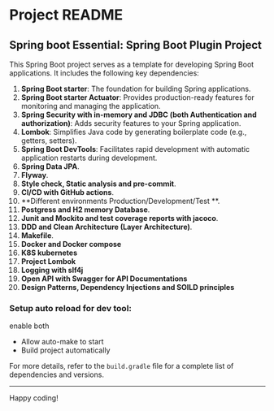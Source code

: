 # Project README

## Spring boot Essential: Spring Boot Plugin Project

This Spring Boot project serves as a template for developing Spring Boot applications. It includes the following key dependencies:

1. **Spring Boot starter**: The foundation for building Spring applications.
2. **Spring Boot starter Actuator**: Provides production-ready features for monitoring and managing the application.
3. **Spring Security with in-memory and JDBC (both Authentication and authorization)**: Adds security features to your Spring application.
4. **Lombok**: Simplifies Java code by generating boilerplate code (e.g., getters, setters).
5. **Spring Boot DevTools**: Facilitates rapid development with automatic application restarts during development.
6. **Spring Data JPA**.
7.  **Flyway**.
8. **Style check, Static analysis and pre-commit**.
9. **CI/CD with GitHub actions**.
10. **Different environments Production/Development/Test **.
11. **Postgress and H2 memory Database**.
12. **Junit and Mockito and test coverage reports with jacoco**.
13. **DDD and Clean Architecture (Layer Architecture)**.
14. **Makefile**.
15.  **Docker and Docker compose**
16. **K8S kubernetes**
17. **Project Lombok**
18.  **Logging with slf4j**
19.  **Open API with Swagger for API Documentations**
20.  **Design Patterns, Dependency Injections and SOILD principles**


### Setup auto reload for dev tool:
enable both 
- Allow auto-make to start
- Build project automatically 

For more details, refer to the `build.gradle` file for a complete list of dependencies and versions.

---

Happy coding!